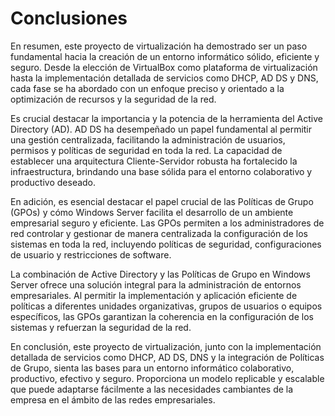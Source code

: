 # Conclusiones

En resumen, este proyecto de virtualización ha demostrado ser un paso fundamental hacia la creación de un entorno
informático sólido, eficiente y seguro. Desde la elección de VirtualBox como plataforma de virtualización hasta la
implementación detallada de servicios como DHCP, AD DS y DNS, cada fase se ha abordado con un enfoque preciso y
orientado a la optimización de recursos y la seguridad de la red.

Es crucial destacar la importancia y la potencia de la herramienta del Active Directory (AD). AD DS ha desempeñado un
papel fundamental al permitir una gestión centralizada, facilitando la administración de usuarios, permisos y políticas
de seguridad en toda la red. La capacidad de establecer una arquitectura Cliente-Servidor robusta ha fortalecido la
infraestructura, brindando una base sólida para el entorno colaborativo y productivo deseado.

En adición, es esencial destacar el papel crucial de las Políticas de Grupo (GPOs) y cómo Windows Server facilita el
desarrollo de un ambiente empresarial seguro y eficiente. Las GPOs permiten a los administradores de red controlar y
gestionar de manera centralizada la configuración de los sistemas en toda la red, incluyendo políticas de seguridad,
configuraciones de usuario y restricciones de software.

La combinación de Active Directory y las Políticas de Grupo en Windows Server ofrece una solución integral para la
administración de entornos empresariales. Al permitir la implementación y aplicación eficiente de políticas a diferentes
unidades organizativas, grupos de usuarios o equipos específicos, las GPOs garantizan la coherencia en la configuración
de los sistemas y refuerzan la seguridad de la red.

En conclusión, este proyecto de virtualización, junto con la implementación detallada de servicios como DHCP, AD DS, DNS
y la integración de Políticas de Grupo, sienta las bases para un entorno informático colaborativo, productivo, efectivo
y seguro. Proporciona un modelo replicable y escalable que puede adaptarse fácilmente a las necesidades cambiantes de la
empresa en el ámbito de las redes empresariales.